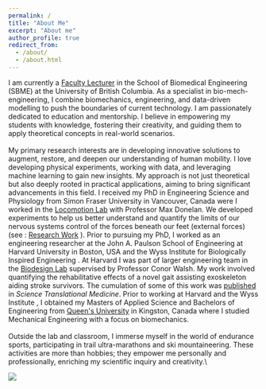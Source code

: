 ```yaml
---
permalink: /
title: "About Me"
excerpt: "About me"
author_profile: true
redirect_from: 
  - /about/
  - /about.html
---
```

I am currently a [Faculty Lecturer](https://bme.ubc.ca/?directory=pawel-kudzia) in the School of Biomedical Engineering (SBME) at the University of British Columbia. As a specialist in bio-mech-engineering, I combine biomechanics, engineering, and data-driven modelling to push the boundaries of current technology. I am passionately dedicated to education and mentorship. I believe in empowering my students with knowledge, fostering their creativity, and guiding them to apply theoretical concepts in real-world scenarios.\
\
My primary research interests are in developing innovative solutions to augment, restore, and deepen our understanding of human mobility. I love developing physical experiments, working with data, and leveraging machine learning to gain new insights. My approach is not just theoretical but also deeply rooted in practical applications, aiming to bring significant advancements in this field. I received my PhD in Engineering Science and Physiology from Simon Fraser University in Vancouver, Canada were I worked in the [Locomotion Lab](https://www.sfu.ca/locomotionlab/) with Professor Max Donelan. We developed experiments to help us better understand and quantify the limits of our nervous systems control of the forces beneath our feet (external forces) (see : [Research Work](portfolio) ). Prior to pursuing my PhD, I worked as an engineering researcher at the John A. Paulson School of Engineering at Harvard University in Boston, USA and the Wyss Institute for Biologically Inspired Engineering . At Harvard I was part of larger engineering team in the [Biodesign Lab](https://biodesign.seas.harvard.edu/) supervised by Professor Conor Walsh. My work involved quantifying the rehabilitative effects of a novel gait assisting exoskeleton aiding stroke survivors. The cumulation of some of this work was [published](publications) in *Science Translational Medicine*. Prior to working at Harvard and the Wyss Institute , I obtained my Masters of Applied Science and Bachelors of Engineering from [Queen's University](https://www.queensu.ca) in Kingston, Canada where I studied Mechanical Engineering with a focus on biomechanics. \
\
Outside the lab and classroom, I immerse myself in the world of endurance sports, participating in trail ultra-marathons and ski mountaineering. These activities are more than hobbies; they empower me personally and professionally, enriching my scientific inquiry and creativity.\

<img src="{{https://https://pkudzia.github.io/}}/images/exosuit.png" style="display: block; margin: auto;" />






